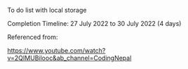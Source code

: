 To do list with local storage

Completion Timeline: 27 July 2022 to 30 July 2022 (4 days)

Referenced from:

https://www.youtube.com/watch?v=2QIMUBilooc&ab_channel=CodingNepal
